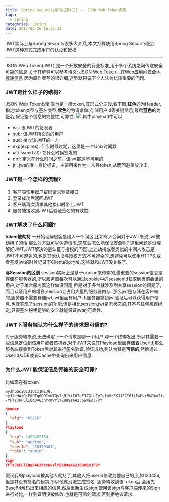```yaml
---
title: Spring Security学习记录(三) -- JSON Web Token实践
tags:
  - Spring    
categories: Spring
date: 2017-06-26 16:36:33
---
```

JWT实际上与Spring Security没多大关系,本文打算使用Spring Security配合JWT这种方式完成用户的认证和授权.
- - - - -
JSON Web Token(JWT),是一个开放安全的行业标准,用于多个系统之间传递安全可靠的信息.关于其解释可以参考博文:
[JSON Web Token - 在Web应用间安全地传递信息](http://blog.leapoahead.com/2015/09/06/understanding-jwt/)
因为原作者写的很详细,这里就只说下个人认为比较重要的问题.

### JWT是什么样子的结构?
JSON Web Token说到底也是一串token,其形式分三段,看下图,**红色**的为Header,指定token类型与签名类型,**紫色**的为请求体,存储用户id等关键信息,最后**蓝色**的为签名,保证整个信息的完整性,可靠性.
![](http://oobu4m7ko.bkt.clouddn.com/1498469217.png?imageMogr2/thumbnail/!70p)
其中playload中可以
- iss: 该JWT的签发者
- sub: 该JWT所面向的用户
- aud: 接收该JWT的一方
- exp(expires): 什么时候过期，这里是一个Unix时间戳
- iat(issued at): 在什么时候签发的
- nbf: 定义在什么时间之前，该jwt都是不可用的.
- jti: jwt的唯一身份标识，主要用来作为一次性token,从而回避重放攻击。

### JWT是一个怎样的流程?
1. 客户端使用账户密码请求登录接口
2. 登录成功后返回JWT
3. 客户端再次请求其他接口时带上JWT
4. 服务端接收到JWT后验证签名的有效性.

### JWT解决了什么问题?
**token被劫持**
一开始理解很容易陷入一个误区,比如有人会问对于JWT来说,jwt被劫持了的话,那么对方就可以伪造请求,这东西怎么能保证安全呢?
这里问题是没理解好JWT,JWT解决的是认证与授权的问题,上述劫持或者类似的中间人攻击是JWT不可避免的,也是其他认证与授权方式不可避免的,想避免可以使用HTTPS,或者签发jwt的时候记录下Client的ip地址,这些就和JWT没关系了.

**与Session的区别**
session实际上是基于cookie来传输的,最重要的session信息是存储在服务器的,所以服务器每次可以通过cookie中的sessionId获取到当前会话的用户,对于单台服务器这样做没问题,但是对于多台就涉及到共享session的问题了,而且认证用户的增多,session会占用大量的服务器内存.
那么jwt是存储在客户端的,服务器不需要存储jwt,jwt里面有用户id,服务器拿到jwt验证后可以获得用户信息.也就实现了session的功能,但是相比session,jwt是无状态的,其不与任何机器绑定,只要签名秘钥足够的安全就能保证jwt的可靠性.

### JWT下服务端认为什么样子的请求是可信的?
对于服务端来说,无法确定下一个请求是哪一个用户,哪一个终端发出,所以其需要一些信息定位到该用户或者该机器,对于JWT来说其Playload里面存储着UserId,那么服务端接收到Token后对其进行签名验证,验证成功,则认为其是**可信的**,然后通过UserId从DB或者Cache中查询出来用户信息.

### 为什么JWT能保证信息传输的安全可靠?
比如现在有token
```text
eyJhbGciOiJIUzI1NiJ9.
eyJleHAiOjE0OTg0ODIxNTQsInN1YiI6InF1ZGluZyIsInVzZXJJZCI6IjEwMzc5NDAxIiwicm9sZSI6ImFkbWluIn0.
-YFTYJ6FLlIQqD4G3hYcWvYlYE8H9eAA2369WEcJFVY

```
```json
Header
{
  "alg": "HS256"
}
Playload
{
  "exp": 1498482154,
  "sub": "quding",
  "userId": "10379401",
  "role": "admin"
}
Sign
YFTYJ6FLlIQqD4G3hYcWvYlYE8H9eAA2369WEcJFVY
```
假设我的playload被其他人劫持了,其他人把userId修改为他自己的,比如123456,但是其没有签名的秘钥,所以他就没法生成签名.
服务端收到该Token后,会用先Base64解码出来相应的信息,然后重新生成sign,使用该sign与客户端传来的Sign进行对比,一样则证明没被修改,也就是可信的请求,否则拒绝该请求.


